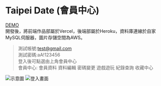 # Taipei Date (會員中心)


[DEMO](http://119.14.42.80:3000/)<br>
開發後，將前端作品部屬於Vercel，後端部屬於Heroku，資料庫連線於自家MySQL伺服器，圖片存儲空間為AWS。<br>

>測試帳號:test@gmail.com<br>
>測試密碼:aA!123456<br>
>登入後可點選由上角會員中心<br>
>會員中心: 會員資料 資料編輯 密碼變更 遊戲遊玩 紀錄查詢 收藏中心<br>

![示意圖](https://i.imgur.com/HiN6Zui.png)
![登入畫面](https://i.imgur.com/UXkrubC.png)
